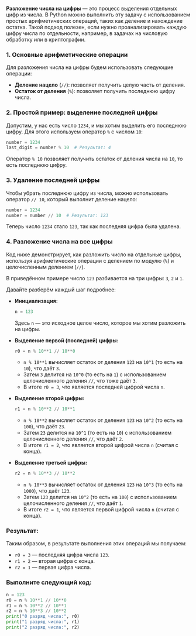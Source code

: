 **Разложение числа на цифры** — это процесс выделения отдельных цифр из числа. В Python можно выполнить эту задачу с использованием простых арифметических операций, таких как деление и нахождение остатка. Такой подход полезен, если нужно проанализировать каждую цифру числа по отдельности, например, в задачах на числовую обработку или в криптографии.

### 1. Основные арифметические операции
Для разложения числа на цифры будем использовать следующие операции:

- **Деление нацело** (`//`): позволяет получить целую часть от деления.
- **Остаток от деления** (`%`): позволяет получить последнюю цифру числа.

### 2. Простой пример: выделение последней цифры
Допустим, у нас есть число `1234`, и мы хотим выделить его последнюю цифру. Для этого используем оператор `%` с числом `10`:

```python
number = 1234
last_digit = number % 10  # Результат: 4
```

Оператор `% 10` позволяет получить остаток от деления числа на `10`, то есть последнюю цифру.

### 3. Удаление последней цифры
Чтобы убрать последнюю цифру из числа, можно использовать оператор `// 10`, который выполнит деление нацело:

```python
number = 1234
number = number // 10  # Результат: 123
```

Теперь число `1234` стало `123`, так как последняя цифра была удалена.

### 4. Разложение числа на все цифры
Код ниже демонстрирует, как разложить число на отдельные цифры, используя арифметические операции с делением по модулю (`%`) и целочисленным делением (`//`).

В приведённом примере число `123` разбивается на три цифры: `3`, `2` и `1`.

Давайте разберём каждый шаг подробнее:

- **Инициализация:**
  ```python
  n = 123
  ```
  Здесь `n` — это исходное целое число, которое мы хотим разложить на цифры.

- **Выделение первой (последней) цифры:**
  ```python
  r0 = n % 10**1 // 10**0
  ```
  - `n % 10**1` вычисляет остаток от деления `123` на `10^1` (то есть на `10`), что даёт `3`.
  - Затем `3` делится на `10^0` (то есть на `1`) с использованием целочисленного деления `//`, что тоже даёт `3`.
  - В итоге `r0 = 3`, что является последней цифрой числа `n`.

- **Выделение второй цифры:**
  ```python
  r1 = n % 10**2 // 10**1
  ```
  - `n % 10**2` вычисляет остаток от деления `123` на `10^2` (то есть на `100`), что даёт `23`.
  - Затем `23` делится на `10^1` (то есть на `10`) с использованием целочисленного деления `//`, что даёт `2`.
  - В итоге `r1 = 2`, что является второй цифрой числа `n` (считая с конца).

- **Выделение третьей цифры:**
  ```python
  r2 = n % 10**3 // 10**2
  ```
  - `n % 10**3` вычисляет остаток от деления `123` на `10^3` (то есть на `1000`), что даёт `123`.
  - Затем `123` делится на `10^2` (то есть на `100`) с использованием целочисленного деления `//`, что даёт `1`.
  - В итоге `r2 = 1`, что является первой цифрой числа `n` (считая с конца).

### Результат:
Таким образом, в результате выполнения этих операций мы получаем:

- `r0 = 3` — последняя цифра числа `123`.
- `r1 = 2` — вторая цифра с конца.
- `r2 = 1` — первая цифра числа.

### Выполните следующий код:
```python
n = 123
r0 = n % 10**1 // 10**0
r1 = n % 10**2 // 10**1
r2 = n % 10**3 // 10**2
print("0 разряд числа:", r0)
print("1 разряд числа:", r1)
print("2 разряд числа:", r2)
```